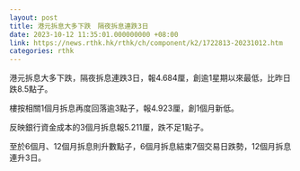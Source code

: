 ```yaml
---
layout: post
title: 港元拆息大多下跌　隔夜拆息連跌3日
date: 2023-10-12 11:35:01.000000000 +08:00
link: https://news.rthk.hk/rthk/ch/component/k2/1722813-20231012.htm
categories: rthk
---
```


港元拆息大多下跌，隔夜拆息連跌3日，報4.684厘，創逾1星期以來最低，比昨日跌8.5點子。

樓按相關1個月拆息再度回落逾3點子，報4.923厘，創1個月新低。

反映銀行資金成本的3個月拆息報5.211厘，跌不足1點子。

至於6個月、12個月拆息則升數點子，6個月拆息結束7個交易日跌勢，12個月拆息連升3日。
